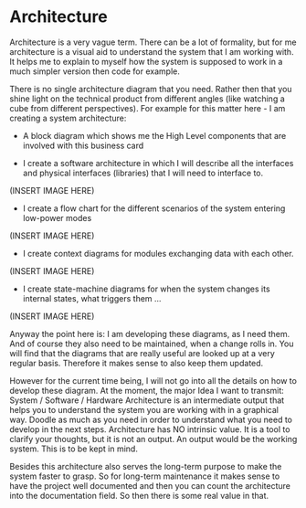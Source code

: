 # Architecture
Architecture is a very vague term. There can be a lot of formality, but for me architecture is a visual aid to understand the system that I am working with. It helps me to explain to myself how the system is supposed to work in a much simpler version then code for example. 

There is no single architecture diagram that you need. Rather then that you shine light on the technical product from different angles (like watching a cube from different perspectives). 
For example for this matter here - I am creating a system architecture: 
- A block diagram which shows me the High Level components that are involved with this business card

- I create a software architecture in which I will describe all the interfaces and physical interfaces (libraries) that I will need to interface to.

(INSERT IMAGE HERE)

- I create a flow chart for the different scenarios of the system entering low-power modes

(INSERT IMAGE HERE)

- I create context diagrams for modules exchanging data with each other.

(INSERT IMAGE HERE)

- I create state-machine diagrams for when the system changes its internal states, what triggers them ...

(INSERT IMAGE HERE)

Anyway the point here is: I am developing these diagrams, as I need them. And of course they also need to be maintained, when a change rolls in. You will find that the diagrams that are really useful are looked up at a very regular basis. Therefore it makes sense to also keep them updated.

However for the current time being, I will not go into all the details on how to develop these diagram. At the moment, the major Idea I want to transmit: System / Software / Hardware Architecture is an intermediate output that helps you to understand the system you are working with in a graphical way. Doodle as much as you need in order to understand what you need to develop in the next steps. Architecture has NO intrinsic value. It is a tool to clarify your thoughts, but it is not an output. An output would be the working system. This is to be kept in mind. 

Besides this architecture also serves the long-term purpose to make the system faster to grasp. So for long-term maintenance it makes sense to have the project well documented and then you can count the architecture into the documentation field. So then there is some real value in that.
